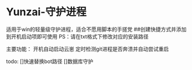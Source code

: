 # Yunzai-守护进程
适用于win的轻量级守护进程，适合不愿用脚本的手搓党
##创建快捷方式并添加到开机启动项即可使用
PS：请在txt格式下修改对应的安装路径

主要功能：
开机自动启动云崽
定时检测git进程是否奔溃并自动尝试重启

todo: 
[]快速替换bot路径
[]数据库守护
